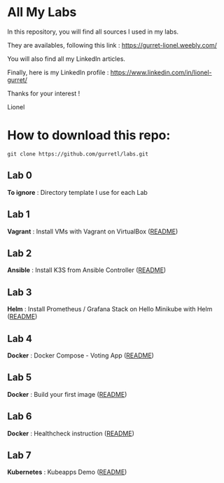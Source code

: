 # All My Labs

In this repository, you will find all sources I used in my labs.

They are availables, following this link :
https://gurret-lionel.weebly.com/

You will also find all my LinkedIn articles.

Finally, here is my LinkedIn profile : https://www.linkedin.com/in/lionel-gurret/  

Thanks for your interest !

Lionel

# How to download this repo:
`git clone https://github.com/gurretl/labs.git`

## Lab 0
**To ignore** : Directory template I use for each Lab

## Lab 1
**Vagrant** : Install VMs with Vagrant on VirtualBox ([README](https://github.com/gurretl/labs/blob/main/Lab-1/README.md))  

## Lab 2
**Ansible** : Install K3S from Ansible Controller ([README](https://github.com/gurretl/labs/blob/main/Lab-2/README.md))  

## Lab 3
**Helm** : Install Prometheus / Grafana Stack on Hello Minikube with Helm ([README](https://github.com/gurretl/labs/blob/main/Lab-3/README.md))  

## Lab 4
**Docker** : Docker Compose - Voting App ([README](https://github.com/gurretl/labs/blob/main/Lab-4/README.md))  

## Lab 5
**Docker** : Build your first image ([README](https://github.com/gurretl/labs/blob/main/Lab-5/README.md))  

## Lab 6
**Docker** : Healthcheck instruction ([README](https://github.com/gurretl/labs/blob/main/Lab-6/README.md))  

## Lab 7
**Kubernetes** : Kubeapps Demo ([README](https://github.com/gurretl/labs/blob/main/Lab-7/README.md))  
